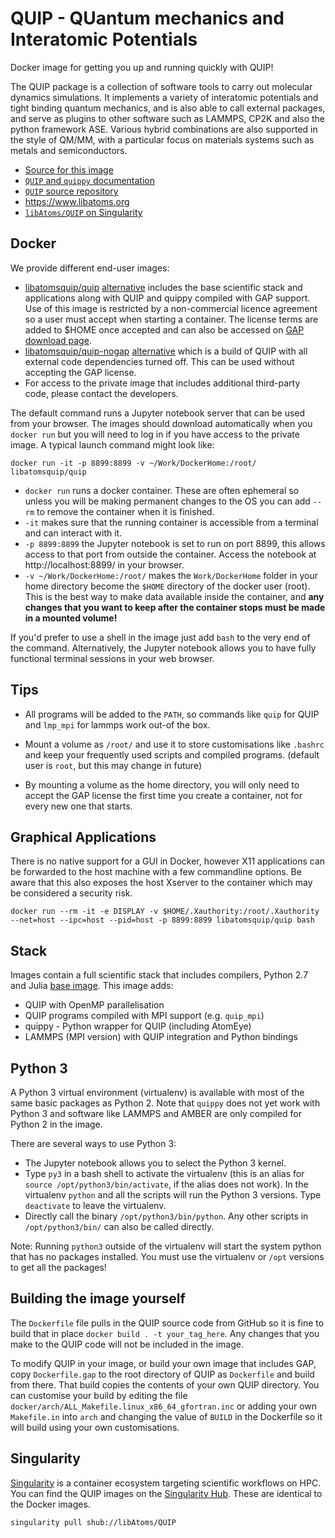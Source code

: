 QUIP - QUantum mechanics and Interatomic Potentials
===================================================

Docker image for getting you up and running quickly with QUIP!

The QUIP package is a collection of software tools to carry out
molecular dynamics simulations. It implements a variety of
interatomic potentials and tight binding quantum mechanics, and
is also able to call external packages, and serve as plugins to
other software such as LAMMPS, CP2K and also the python framework
ASE. Various hybrid combinations are also supported in the style
of QM/MM, with a particular focus on materials systems such as
metals and semiconductors.

 - [Source for this image](https://github.com/libAtoms/QUIP/tree/public/docker)
 - [``QUIP`` and ``quippy`` documentation](http://libatoms.github.io/QUIP/)
 - [``QUIP`` source repository](https://github.com/libAtoms/QUIP)
 - https://www.libatoms.org
 - [``libAtoms/QUIP`` on Singularity](https://singularity-hub.org/collections/346/)

Docker
------

We provide different end-user images:

 - [libatomsquip/quip](https://hub.docker.com/r/libatomsquip/quip/)
   [alternative](https://store.docker.com/community/images/libatomsquip/quip)
   includes the base scientific stack and applications along with QUIP and
   quippy compiled with GAP support. Use of this image is restricted by a
   non-commercial licence agreement so a user must accept when starting
   a container. The license terms are added to $HOME once accepted and can
   also be accessed on [GAP download page](http://www.libatoms.org/gap/gap_download.html).
 - [libatomsquip/quip-nogap](https://hub.docker.com/r/libatomsquip/quip-nogap/)
   [alternative](https://store.docker.com/community/images/libatomsquip/quip-nogap)
   which is a build of QUIP with all external code dependencies turned off.
   This can be used without accepting the GAP license.
 - For access to the private image that includes additional third-party code,
   please contact the developers.

The default command runs a Jupyter notebook server that can be used from
your browser. The images should download automatically when you ``docker run``
but you will need to log in if you have access to the private image.
A typical launch command might look like:

```
docker run -it -p 8899:8899 -v ~/Work/DockerHome:/root/ libatomsquip/quip
```

 - ``docker run`` runs a docker container. These are often ephemeral so unless
   you will be making permanent changes to the OS you can add ``--rm`` to
   remove the container when it is finished.
 - ``-it`` makes sure that the running container is accessible from a terminal
   and can interact with it.
 - ``-p 8899:8899`` the Jupyter notebook is set to run on port 8899, this
   allows access to that port from outside the container. Access the notebook
   at http://localhost:8899/ in your browser.
 - ``-v ~/Work/DockerHome:/root/`` makes the ``Work/DockerHome`` folder in
   your home directory become the ``$HOME`` directory of the docker user
   (root). This is the best way to make data available inside the container,
   and **any changes that you want to keep after the container stops must be
   made in a mounted volume!**

If you'd prefer to use a shell in the image just add ``bash`` to the very end
of the command. Alternatively, the Jupyter notebook allows you to have fully
functional terminal sessions in your web browser.

Tips
----

 - All programs will be added to the ``PATH``, so commands like ``quip`` for
   QUIP and ``lmp_mpi`` for lammps work out-of the box.

 - Mount a volume as ``/root/`` and use it to store customisations like
   ``.bashrc`` and keep your frequently used scripts and compiled programs.
   (default user is ``root``, but this may change in future)

 - By mounting a volume as the home directory, you will only need to accept the
   GAP license the first time you create a container, not for every new one
   that starts.

Graphical Applications
----------------------

There is no native support for a GUI in Docker, however X11 applications can
be forwarded to the host machine with a few commandline options. Be aware that
this also exposes the host Xserver to the container which may be considered
a security risk.

```
docker run --rm -it -e DISPLAY -v $HOME/.Xauthority:/root/.Xauthority --net=host --ipc=host --pid=host -p 8899:8899 libatomsquip/quip bash 
```


Stack
-----

Images contain a full scientific stack that includes compilers, Python 2.7
and Julia [base image](https://github.com/libAtoms/docker-quip-base).
This image adds:

 - QUIP with OpenMP parallelisation
 - QUIP programs compiled with MPI support (e.g. ``quip_mpi``)
 - quippy - Python wrapper for QUIP (including AtomEye)
 - LAMMPS (MPI version) with QUIP integration and Python bindings


Python 3
--------

A Python 3 virtual environment (virtualenv) is available with most of the
same basic packages as Python 2. Note that ``quippy`` does not yet work
with Python 3 and software like LAMMPS and AMBER are only compiled for
Python 2 in the image.

There are several ways to use Python 3:

 - The Jupyter notebook allows you to select the Python 3 kernel.
 - Type ``py3`` in a bash shell to activate the virtualenv (this is an
   alias for ``source /opt/python3/bin/activate``, if the alias does
   not work). In the virtualenv ``python`` and all the scripts will run
   the Python 3 versions. Type ``deactivate`` to leave the virtualenv.
 - Directly call the binary ``/opt/python3/bin/python``. Any other
   scripts in ``/opt/python3/bin/`` can also be called directly.

Note: Running ``python3`` outside of the virtualenv will start the system
python that has no packages installed. You must use the virtualenv or
``/opt`` versions to get all the packages!


Building the image yourself
---------------------------

The ``Dockerfile`` file pulls in the QUIP source code from GitHub so it
is fine to build that in place ``docker build . -t your_tag_here``. Any
changes that you make to the QUIP code will not be included in the image.

To modify QUIP in your image, or build your own image that includes GAP,
copy ``Dockerfile.gap`` to the root directory of QUIP as ``Dockerfile``
and build from there. That build copies the contents of your own QUIP
directory. You can customise your build by editing the file 
``docker/arch/ALL_Makefile.linux_x86_64_gfortran.inc`` or adding your own
``Makefile.in`` into ``arch`` and changing the value of ``BUILD`` in the
Dockerfile so it will build using your own customisations.


Singularity
-----------

[Singularity](http://singularity.lbl.gov) is a container ecosystem targeting
scientific workflows on HPC. You can find the QUIP images on the
[Singularity Hub](https://singularity-hub.org/collections/346/). These are
identical to the Docker images.

```
singularity pull shub://libAtoms/QUIP
```

